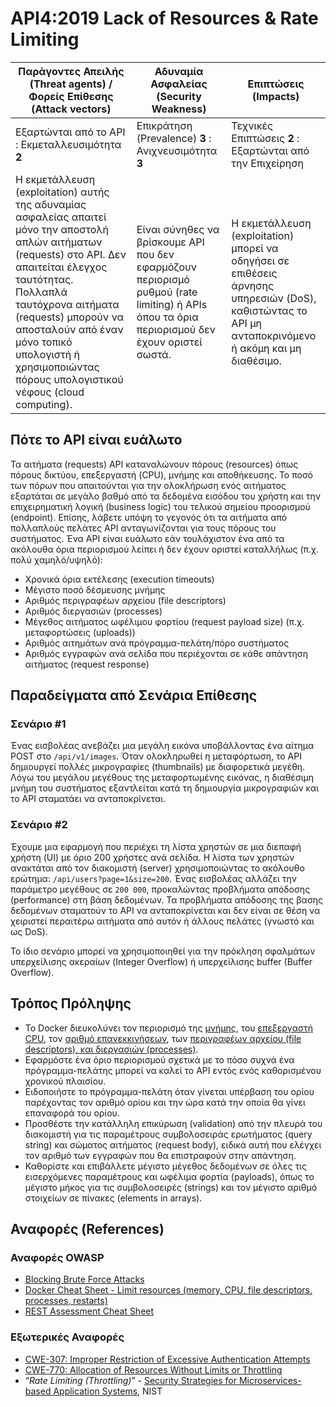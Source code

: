 API4:2019 Lack of Resources & Rate Limiting
===========================================

| Παράγοντες Απειλής (Threat agents) / Φορείς Επίθεσης (Attack vectors) | Αδυναμία Ασφαλείας (Security Weakness) | Επιπτώσεις (Impacts) |
| - | - | - |
| Εξαρτώνται από το API : Εκμεταλλευσιμότητα **2** | Επικράτηση (Prevalence) **3** : Ανιχνευσιμότητα **3** | Τεχνικές Επιπτώσεις **2** : Εξαρτώνται από την Επιχείρηση |
| Η εκμετάλλευση (exploitation) αυτής της αδυναμίας ασφαλείας απαιτεί μόνο την αποστολή απλών αιτήματων (requests) στο API. Δεν απαιτείται έλεγχος ταυτότητας. Πολλαπλά ταυτόχρονα αιτήματα (requests) μπορούν να αποσταλούν από έναν μόνο τοπικό υπολογιστή ή χρησιμοποιώντας πόρους υπολογιστικού νέφους (cloud computing). | Είναι σύνηθες να βρίσκουμε API που δεν εφαρμόζουν περιορισμό ρυθμού (rate limiting) ή APIs όπου τα όρια περιορισμού δεν έχουν οριστεί σωστά. | Η εκμετάλλευση (exploitation) μπορεί να οδηγήσει σε επιθέσεις άρνησης υπηρεσιών (DoS), καθιστώντας το API μη ανταποκρινόμενο ή ακόμη και μη διαθέσιμο. |

## Πότε το API είναι ευάλωτο

Τα αιτήματα (requests) API καταναλώνουν πόρους (resources) όπως πόρους δικτύου, επεξεργαστή (CPU), μνήμης και αποθήκευσης. Το ποσό των πόρων που απαιτούνται για την ολοκλήρωση ενός αιτήματος εξαρτάται σε μεγάλο βαθμό από τα δεδομένα εισόδου του χρήστη και την επιχειρηματική λογική (business logic) του τελικού σημείου προορισμού (endpoint). Επίσης, λάβετε υπόψη το γεγονός ότι τα αιτήματα από πολλαπλούς πελάτες API ανταγωνίζονται για τους πόρους του συστήματος. Ένα API είναι ευάλωτο εάν τουλάχιστον ένα από τα ακόλουθα όρια περιορισμού λείπει ή δεν έχουν οριστεί καταλλήλως (π.χ. πολύ χαμηλό/υψηλό):

* Χρονικά όρια εκτέλεσης (execution timeouts)
* Μέγιστο ποσό δέσμευσης μνήμης
* Αριθμός περιγραφέων αρχείου (file descriptors)
* Αριθμός διεργασιών (processes)
* Μέγεθος αιτήματος ωφέλιμου φορτίου (request payload size) (π.χ. μεταφορτώσεις (uploads)) 
* Αριθμός αιτημάτων ανά πρόγραμμα-πελάτη/πόρο συστήματος
* Αριθμός εγγραφών ανά σελίδα που περιέχονται σε κάθε απάντηση αιτήματος (request response)

## Παραδείγματα από Σενάρια Επίθεσης

### Σενάριο #1

Ένας εισβολέας ανεβάζει μια μεγάλη εικόνα υποβάλλοντας ένα αίτημα POST στο `/api/v1/images`.
Όταν ολοκληρωθεί η μεταφόρτωση, το API δημιουργεί πολλές μικρογραφίες (thumbnails) με διαφορετικά μεγέθη.
Λόγω του μεγάλου μεγέθους της μεταφορτωμένης εικόνας, η διαθέσιμη μνήμη του συστήματος εξαντλείται κατά τη δημιουργία μικρογραφιών και το API σταματάει να ανταποκρίνεται.

### Σενάριο #2

Έχουμε μια εφαρμογή που περιέχει τη λίστα χρηστών σε μια διεπαφή χρήστη (UI) με όριο 
200 χρήστες ανά σελίδα. Η λίστα των χρηστών ανακτάται από τον διακομιστή (server) χρησιμοποιώντας 
το ακόλουθο ερώτημα: `/api/users?page=1&size=200`. Ένας εισβολέας αλλάζει την παράμετρο 
μεγέθους σε `200 000`, προκαλώντας προβλήματα απόδοσης (performance) στη βάση δεδομένων. 
Τα προβλήματα απόδοσης της βασης δεδομένων σταματούν το API να ανταποκρίνεται και δεν είναι σε θέση να χειριστεί περαιτέρω αιτήματα από αυτόν ή άλλους πελάτες (γνωστό και ως DoS).

Το ίδιο σενάριο μπορεί να χρησιμοποιηθεί για την πρόκληση σφαλμάτων υπερχείλισης ακεραίων (Integer Overflow) ή υπερχείλισης buffer (Buffer Overflow).

## Τρόπος Πρόληψης

* Το Docker διευκολύνει τον περιορισμό της [μνήμης][1], του [επεξεργαστή CPU][2], τον [αριθμό επανεκκινήσεων][3],
  των [περιγραφέων αρχείου (file descriptors), και διεργασιών (processes)][4].
* Εφαρμόστε ένα όριο περιορισμού σχετικά με το πόσο συχνά ένα πρόγραμμα-πελάτης μπορεί να καλεί το API εντός ενός καθορισμένου χρονικού πλαισίου.
* Ειδοποιήστε το πρόγραμμα-πελάτη όταν γίνεται υπέρβαση του ορίου παρέχοντας τον αριθμό ορίου και την ώρα κατά την οποία θα γίνει επαναφορά του ορίου.
* Προσθέστε την κατάλληλη επικύρωση (validation) από την πλευρά του διακομιστή για τις παραμέτρους συμβολοσειράς ερωτήματος (query string) και σώματος αιτήματος (request body), ειδικά αυτή που ελέγχει τον αριθμό των εγγραφών που θα επιστραφούν στην απάντηση.
* Καθορίστε και επιβάλλετε μέγιστο μέγεθος δεδομένων σε όλες τις εισερχόμενες παραμέτρους και ωφέλιμα φορτία (payloads), 
όπως το μέγιστο μήκος για τις συμβολοσειρές (strings) και τον μέγιστο αριθμό στοιχείων σε πίνακες (elements in arrays).


## Αναφορές (References)

### Αναφορές OWASP

* [Blocking Brute Force Attacks][5]
* [Docker Cheat Sheet - Limit resources (memory, CPU, file descriptors,
  processes, restarts)][6]
* [REST Assessment Cheat Sheet][7]

### Εξωτερικές Αναφορές

* [CWE-307: Improper Restriction of Excessive Authentication Attempts][8]
* [CWE-770: Allocation of Resources Without Limits or Throttling][9]
* “_Rate Limiting (Throttling)_” - [Security Strategies for Microservices-based
  Application Systems][10], NIST

[1]: https://docs.docker.com/config/containers/resource_constraints/#memory
[2]: https://docs.docker.com/config/containers/resource_constraints/#cpu
[3]: https://docs.docker.com/engine/reference/commandline/run/#restart-policies---restart
[4]: https://docs.docker.com/engine/reference/commandline/run/#set-ulimits-in-container---ulimit
[5]: https://www.owasp.org/index.php/Blocking_Brute_Force_Attacks
[6]: https://github.com/OWASP/CheatSheetSeries/blob/3a8134d792528a775142471b1cb14433b4fda3fb/cheatsheets/Docker_Security_Cheat_Sheet.md#rule-7---limit-resources-memory-cpu-file-descriptors-processes-restarts
[7]: https://github.com/OWASP/CheatSheetSeries/blob/3a8134d792528a775142471b1cb14433b4fda3fb/cheatsheets/REST_Assessment_Cheat_Sheet.md
[8]: https://cwe.mitre.org/data/definitions/307.html
[9]: https://cwe.mitre.org/data/definitions/770.html
[10]: https://nvlpubs.nist.gov/nistpubs/SpecialPublications/NIST.SP.800-204-draft.pdf
